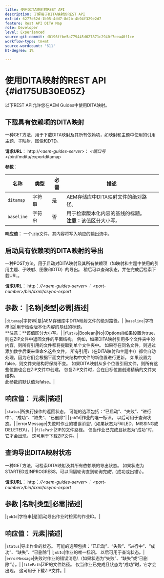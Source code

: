 ```yaml
---
title: 使用DITA映射的REST API
description: 了解用于DITA映射的REST API
exl-id: 6277e52d-1b05-4dd7-8d2b-4b94f329e2d7
feature: Rest API DITA Map
role: Developer
level: Experienced
source-git-commit: d0196ffbe5a779445d627871c2940f7eea40f1ce
workflow-type: tm+mt
source-wordcount: '611'
ht-degree: 1%

---
```


# 使用DITA映射的REST API {#id175UB30E05Z}

以下REST API允许您在AEM Guides中使用DITA映射。

## 下载具有依赖项的DITA映射

一种GET方法，用于下载DITA映射及其所有依赖项，如映射和主题中使用的引用主题、子映射、图像和DTD。

**请求URL**：
http://*&lt;aem-guides-server\>*： *&lt;端口号\>*/bin/fmdita/exportditamap

**参数**：

| 名称 | 类型 | 必需 | 描述 |
|----|----|--------|-----------|
| `ditamap` | 字符串 | 是 | AEM存储库中DITA映射文件的绝对路径。 |
| `baseline` | 字符串 | 否 | 用于检索版本化内容的基线的标题。<br> **注意：**&#x200B;该值区分大小写。 |

**响应值**：
一个.zip文件，其内容将写入响应的输出流中。

## 启动具有依赖项的DITA映射的导出

一种POST方法，用于启动对DITA映射及其所有依赖项（如映射和主题中使用的引用主题、子映射、图像和DTD）的导出。 稍后可以查询状态，并在完成后检索下载URL。

**请求URL**：
http：*//&lt;aem-guides-server\>： &lt;port-number\>/bin/dxml/async-export*

**参数**：
|名称|类型|必需|描述|
---------------------------
|`ditamap`|字符串|是|AEM存储库中DITA映射文件的绝对路径。|
|`baseline`|字符串|否|用于检索版本化内容的基线的标题。<br> **注意：**该值区分大小写。|
|`flatFS`|Boolean|No|\(Optional\)如果设置为true，则在ZIP文件中返回文件的平面结构。 例如，如果DITA映射引用多个文件夹中的内容，则所有引用的文件都将提取到单个文件夹中。 如果存在同名文件，则通过添加数字后缀来重命名这些文件。 所有引用\（在DITA映射和主题中\）都会自动处理，因为它们会根据平面文件夹结构中文件的新位置进行更新。 如果设置为false，则文件夹结构将保持不变。 如果DITA映射从多个位置引用文件，则所有这些位置也会在ZIP文件中创建。 恢复ZIP文件时，会在目标位置创建精确的文件夹结构。 <br>此参数的默认值为false。|

**响应值**：
元素|描述|
------------------
|`status`|所执行操作的返回状态。 可能的选项包括：“已启动”、“失败”、“进行中”、“成功”、“缺失”、“已删除”|
|`jobId`|作业的唯一标识。 以后可用于查询状态。|
|errorMessage|失败时作业的错误消息\（如果状态为FAILED、MISSING或DELETED\）。|
|`filePath`|ZIP的文件路径。 仅当作业已完成且状态为“成功”时，它才会出现。 这可用于下载ZIP文件。|

## 查询导出DITA映射状态

一种GET方法，可检索DITA映射及其所有依赖项的导出状态。 如果状态为STARTED或INPROGRESS，可以间隔轮询直到轮询完成\（成功或出错\）。

**请求URL**：
http：*//&lt;aem-guides-server\>： &lt;port-number\>/bin/dxml/async-export*

**参数**
|名称|类型|必需|描述|
---------------------------
|`jobId`|字符串|是|启动导出作业时检索的作业ID。|

**响应值**：
元素|描述|
------------------
|`status`|导出作业的状态。 可能的选项包括：“已启动”、“失败”、“进行中”、“成功”、“缺失”、“已删除”|
|`jobId`|作业的唯一标识。 以后可用于查询状态。|
|`errorMessage`|失败时作业的错误消息\（如果状态为“失败”、“缺失”或“已删除”\）。|
|`filePath`|ZIP的文件路径。 仅当作业已完成且状态为“成功”时，它才会出现。 这可用于下载ZIP文件。|
